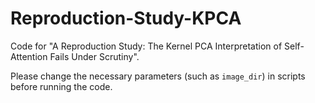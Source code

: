# Reproduction-Study-KPCA
Code for "A Reproduction Study: The Kernel PCA Interpretation of Self-Attention Fails Under Scrutiny". 


Please change the necessary parameters (such as `image_dir`) in scripts before running the code.

